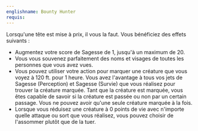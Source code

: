 ```yaml
---
englishname: Bounty Hunter
requis:
---
```

Lorsqu'une tête est mise à prix, il vous la faut. Vous bénéficiez des effets suivants :

  - Augmentez votre score de Sagesse de 1, jusqu'à un maximum de 20.
  - Vous vous souvenez parfaitement des noms et visages de toutes les personnes que vous avez vues.
  - Vous pouvez utiliser votre action pour marquer une créature que vous voyez à 120 ft. pour 1 heure. Vous avez l'avantage à tous vos jets de Sagesse (Perception) et Sagesse (Survie) que vous réalisez pour trouver la créature marquée. Tant que la créature est marquée, vous êtes capable de savoir si la créature est passée ou non par un certain passage. Vous ne pouvez avoir qu'une seule créature marquée à la fois.
  - Lorsque vous réduisez une créature à 0 points de vie avec n'importe quelle attaque ou sort que vous réalisez, vous pouvez choisir de l'assommer plutôt que de la tuer.

